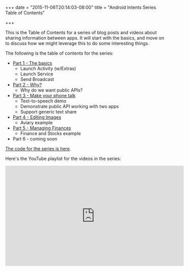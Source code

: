 +++
date = "2015-11-06T20:14:03-08:00"
title = "Android Intents Series Table of Contents"

+++

This is the Table of Contents for a series of blog posts and videos about sharing information between apps. It will start with the basics, and move on to discuss how we might leverage this to do some interesting things.

The following is the table of contents for the series:

* [Part 1 - The basics](/android/intents/part1)
  * Launch Activity (w/Extras)
  * Launch Service
  * Send Broadcast
* [Part 2 - Why?](/android/intents/part2)
  * Why do we want public APIs?
* [Part 3 - Make your phone talk](/android/intents/part3)
  * Text-to-speech demo
  * Demonstrate public API working with two apps
  * Support generic text share
* [Part 4 - Editing Images](/android/intents/part4)
  * Aviary example
* [Part 5 - Managing Finances](/android/intents/part5)
  * Finance and Stocks example
* Part 6 - coming soon

[The code for the series is here](https://github.com/emil10001/AndroidIntentExamples).

Here's the YouTube playlist for the videos in the series:

<iframe width="560" height="315" src="https://www.youtube.com/embed/videoseries?list=PLjGyKRwbBl0sN3LMCks_pACOk7OftwmzH" frameborder="0" allowfullscreen></iframe>
